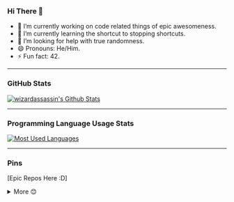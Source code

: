 ### Hi There 👋

-   🔭 I’m currently working on code related things of epic awesomeness.
-   🌱 I’m currently learning the shortcut to stopping shortcuts.
-   🤔 I’m looking for help with true randomness.
-   😄 Pronouns: He/Him.
-   ⚡ Fun fact: 42.

---

### GitHub Stats

[![wizardassassin's Github Stats](https://github-readme-stats.vercel.app/api?username=wizardassassin&include_all_commits=true&count_private=true&show_icons=true&theme=radical)](https://github.com/anuraghazra/github-readme-stats)

---

### Programming Language Usage Stats

[![Most Used Languages](https://github-readme-stats.vercel.app/api/top-langs/?username=wizardassassin&theme=radical)](https://github.com/anuraghazra/github-readme-stats)

---

### Pins

[Epic Repos Here :D]

<!-- <a href="https://github.com/wizardassassin">
  <img align="top"
    src="https://github-readme-stats.vercel.app/api/pin/?username=wizardassassin&repo=TempRepo&theme=radical"
    alt="wizardassassin/TempRepo Github Repo" />
  <img align="top"
    src="https://github-readme-stats.vercel.app/api/pin/?username=wizardassassin&repo=TempRepo&theme=radical"
    alt="wizardassassin/TempRepo Github Repo" />
</a> -->

<details>
  <summary>More 😊</summary>
  <br>
  <a href="https://github.com/wizardassassin">
    <img align="top"
      src="https://github-readme-stats.vercel.app/api/pin/?username=wizardassassin&repo=wizardassassin.github.io&theme=radical"
      alt="wizardassassin/wizardassassin.github.io Github Repo" />
    <img align="top"
      src="https://github-readme-stats.vercel.app/api/pin/?username=wizardassassin&repo=graphing-data&theme=radical"
      alt="wizardassassin/graphing-data Github Repo" />
    <img align="top"
      src="https://github-readme-stats.vercel.app/api/pin/?username=wizardassassin&repo=simple-quiz&theme=radical"
      alt="wizardassassin/simple-quiz Github Repo" />
  </a>
</details>
